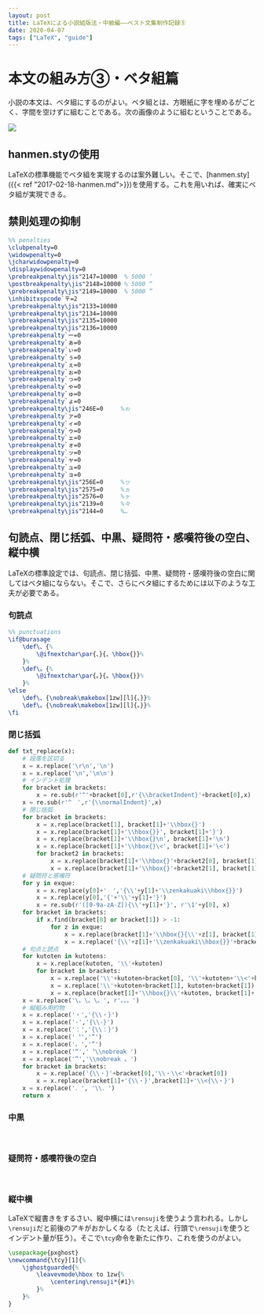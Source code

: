 ```yaml
---
layout: post
title: LaTeXによる小説組版法・中級編――ベスト文集制作記録⑤
date: 2020-04-07
tags: ["LaTeX", "guide"]
---
```



# 本文の組み方③・ベタ組篇

小説の本文は、ベタ組にするのがよい。ベタ組とは、方眼紙に字を埋めるがごとく、字間を空けずに組むことである。次の画像のように組むということである。

![](/latex/assets/img/2020-04-07.png)

## hanmen.styの使用
LaTeXの標準機能でベタ組を実現するのは案外難しい。そこで、[hanmen.sty]({{< ref "2017-02-18-hanmen.md">}})を使用する。これを用いれば、確実にベタ組が実現できる。

## 禁則処理の抑制


```latex
%% penalties
\clubpenalty=0
\widowpenalty=0
\jcharwidowpenalty=0
\displaywidowpenalty=0
\prebreakpenalty\jis"2147=10000  % 5000 ’
\postbreakpenalty\jis"2148=10000 % 5000 “
\prebreakpenalty\jis"2149=10000  % 5000 ”
\inhibitxspcode`〒=2
\prebreakpenalty\jis"2133=10000
\prebreakpenalty\jis"2134=10000
\prebreakpenalty\jis"2135=10000
\prebreakpenalty\jis"2136=10000
\prebreakpenalty`ー=0
\prebreakpenalty`ぁ=0
\prebreakpenalty`ぃ=0
\prebreakpenalty`ぅ=0
\prebreakpenalty`ぇ=0
\prebreakpenalty`ぉ=0
\prebreakpenalty`っ=0
\prebreakpenalty`ゃ=0
\prebreakpenalty`ゅ=0
\prebreakpenalty`ょ=0
\prebreakpenalty\jis"246E=0     %ゎ
\prebreakpenalty`ァ=0
\prebreakpenalty`ィ=0
\prebreakpenalty`ゥ=0
\prebreakpenalty`ェ=0
\prebreakpenalty`ォ=0
\prebreakpenalty`ッ=0
\prebreakpenalty`ャ=0
\prebreakpenalty`ュ=0
\prebreakpenalty`ョ=0
\prebreakpenalty\jis"256E=0     %ヮ
\prebreakpenalty\jis"2575=0     %ヵ
\prebreakpenalty\jis"2576=0     %ヶ
\prebreakpenalty\jis"2139=0     %々
\prebreakpenalty\jis"2144=0     %…
```

## 句読点、閉じ括弧、中黒、疑問符・感嘆符後の空白、縦中横
LaTeXの標準設定では、句読点、閉じ括弧、中黒、疑問符・感嘆符後の空白に関してはベタ組にならない。そこで、さらにベタ組にするためには以下のような工夫が必要である。

### 句読点
```latex
%% punctuations
\if@burasage
    \def\、{%
        \@ifnextchar\par{、}{、\hbox{}}%
    }%
    \def\。{%
        \@ifnextchar\par{。}{。\hbox{}}%
    }%
\else
    \def\、{\nobreak\makebox[1zw][l]{、}}%
    \def\。{\nobreak\makebox[1zw][l]{。}}%
\fi
```

### 閉じ括弧
```python
def txt_replace(x):
    # 段落を区切る
    x = x.replace('\r\n','\n')
    x = x.replace('\n','\n\n')
    # インデント処理
    for bracket in brackets:
        x = re.sub(r'^'+bracket[0],r'{\\bracketIndent}'+bracket[0],x)
    x = re.sub(r'^　',r'{\\normalIndent}',x)
    # 閉じ括弧
    for bracket in brackets:
        x = x.replace(bracket[1], bracket[1]+'\\hbox{}')
        x = x.replace(bracket[1]+'\\hbox{}}', bracket[1]+'}')
        x = x.replace(bracket[1]+'\\hbox{}\n', bracket[1]+'\n')
        x = x.replace(bracket[1]+'\\hbox{}\<', bracket[1]+'\<')
        for bracket2 in brackets:
            x = x.replace(bracket[1]+'\\hbox{}'+bracket2[0], bracket[1]+'\\hbox{}{\\minusnibuaki}'+bracket2[0])
            x = x.replace(bracket[1]+'\\hbox{}'+bracket2[1], bracket[1]+bracket2[1])
    # 疑問符と感嘆符
    for y in exque:
        x = x.replace(y[0]+'　','{\\'+y[1]+'\\zenkakuaki\\hbox{}}')
        x = x.replace(y[0],'{'+'\\'+y[1]+'}')
        x = re.sub(r'([0-9a-zA-Z]){\\'+y[1]+'}', r'\1'+y[0], x)
    for bracket in brackets:
        if x.find(bracket[0] or bracket[1]) > -1:
            for z in exque:
                x = x.replace(bracket[1]+'\\hbox{}{\\'+z[1], bracket[1]+'\<'+'{\\'+z[1])
                x = x.replace('{\\'+z[1]+'\\zenkakuaki\\hbox{}}'+bracket[0], '{\\'+z[1]+'\\zenkakuaki\\hbox{}}\\<'+bracket[0])
    # 句点と読点
    for kutoten in kutotens:
        x = x.replace(kutoten, '\\'+kutoten)
        for bracket in brackets:
            x = x.replace('\\'+kutoten+bracket[0], '\\'+kutoten+'\\<'+bracket[0])
            x = x.replace('\\'+kutoten+bracket[1], kutoten+bracket[1])
            x = x.replace(bracket[1]+'\\hbox{}\\'+kutoten, bracket[1]+'\\<\\'+kutoten)
    x = x.replace('\。\。\。', r'。。。')
    # 縦組み用約物
    x = x.replace('・','{\\・}')
    x = x.replace('‐','{\\‐}')
    x = x.replace('：','{\\：}')
    x = x.replace('〝','“')
    x = x.replace('〟','”')
    x = x.replace('“','〝\\nobreak ')
    x = x.replace('”','\\nobreak 〟')
    for bracket in brackets:
        x = x.replace('{\\・}'+bracket[0],'\\・\\<'+bracket[0])
        x = x.replace(bracket[1]+'{\\・}',bracket[1]+'\\<{\\・}')
    x = x.replace('．', '\\．')
    return x
```

### 中黒
　

### 疑問符・感嘆符後の空白
　

### 縦中横
LaTeXで縦書きをするさい、縦中横には`\rensuji`を使うよう言われる。しかし`\rensuji`だと前後のアキがおかしくなる（たとえば、行頭で`\rensuji`を使うとインデント量が狂う）。そこで`\tcy`命令を新たに作り、これを使うのがよい。

```latex
\usepackage{pxghost}
\newcommand{\tcy}[1]{%
    \jghostguarded{%
        \leavevmode\hbox to 1zw{%
            \centering\rensuji*{#1}%
        }%
    }%
}
```
